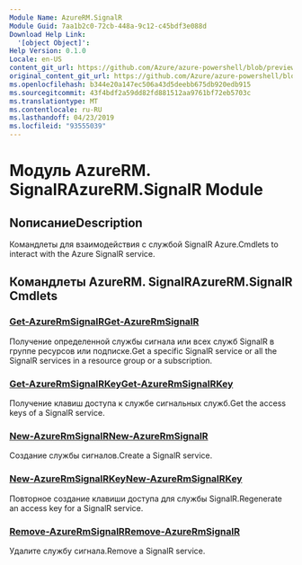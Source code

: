 ```yaml
---
Module Name: AzureRM.SignalR
Module Guid: 7aa1b2c0-72cb-448a-9c12-c45bdf3e088d
Download Help Link:
  '[object Object]': 
Help Version: 0.1.0
Locale: en-US
content_git_url: https://github.com/Azure/azure-powershell/blob/preview/src/ResourceManager/SignalR/Commands.SignalR/help/AzureRM.SignalR.md
original_content_git_url: https://github.com/Azure/azure-powershell/blob/preview/src/ResourceManager/SignalR/Commands.SignalR/help/AzureRM.SignalR.md
ms.openlocfilehash: b344e20a147ec506a43d5deebb675db920edb915
ms.sourcegitcommit: 43f4bdf2a59dd82fd881512aa9761bf72eb5703c
ms.translationtype: MT
ms.contentlocale: ru-RU
ms.lasthandoff: 04/23/2019
ms.locfileid: "93555039"
---
```

# <span data-ttu-id="f70e9-101">Модуль AzureRM. SignalR</span><span class="sxs-lookup"><span data-stu-id="f70e9-101">AzureRM.SignalR Module</span></span>
## <span data-ttu-id="f70e9-102">Nописание</span><span class="sxs-lookup"><span data-stu-id="f70e9-102">Description</span></span>
<span data-ttu-id="f70e9-103">Командлеты для взаимодействия с службой SignalR Azure.</span><span class="sxs-lookup"><span data-stu-id="f70e9-103">Cmdlets to interact with the Azure SignalR service.</span></span>

## <span data-ttu-id="f70e9-104">Командлеты AzureRM. SignalR</span><span class="sxs-lookup"><span data-stu-id="f70e9-104">AzureRM.SignalR Cmdlets</span></span>
### [<span data-ttu-id="f70e9-105">Get-AzureRmSignalR</span><span class="sxs-lookup"><span data-stu-id="f70e9-105">Get-AzureRmSignalR</span></span>](Get-AzureRmSignalR.md)
<span data-ttu-id="f70e9-106">Получение определенной службы сигнала или всех служб SignalR в группе ресурсов или подписке.</span><span class="sxs-lookup"><span data-stu-id="f70e9-106">Get a specific SignalR service or all the SignalR services in a resource group or a subscription.</span></span>

### [<span data-ttu-id="f70e9-107">Get-AzureRmSignalRKey</span><span class="sxs-lookup"><span data-stu-id="f70e9-107">Get-AzureRmSignalRKey</span></span>](Get-AzureRmSignalRKey.md)
<span data-ttu-id="f70e9-108">Получение клавиш доступа к службе сигнальных служб.</span><span class="sxs-lookup"><span data-stu-id="f70e9-108">Get the access keys of a SignalR service.</span></span>

### [<span data-ttu-id="f70e9-109">New-AzureRmSignalR</span><span class="sxs-lookup"><span data-stu-id="f70e9-109">New-AzureRmSignalR</span></span>](New-AzureRmSignalR.md)
<span data-ttu-id="f70e9-110">Создание службы сигналов.</span><span class="sxs-lookup"><span data-stu-id="f70e9-110">Create a SignalR service.</span></span>

### [<span data-ttu-id="f70e9-111">New-AzureRmSignalRKey</span><span class="sxs-lookup"><span data-stu-id="f70e9-111">New-AzureRmSignalRKey</span></span>](New-AzureRmSignalRKey.md)
<span data-ttu-id="f70e9-112">Повторное создание клавиши доступа для службы SignalR.</span><span class="sxs-lookup"><span data-stu-id="f70e9-112">Regenerate an access key for a SignalR service.</span></span>

### [<span data-ttu-id="f70e9-113">Remove-AzureRmSignalR</span><span class="sxs-lookup"><span data-stu-id="f70e9-113">Remove-AzureRmSignalR</span></span>](Remove-AzureRmSignalR.md)
<span data-ttu-id="f70e9-114">Удалите службу сигнала.</span><span class="sxs-lookup"><span data-stu-id="f70e9-114">Remove a SignalR service.</span></span>

